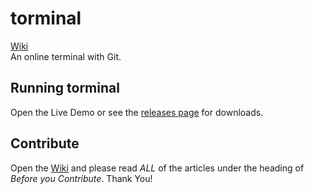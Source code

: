 # torminal
<a href="https://github.com/card100/torminal/wiki">Wiki</a>
<br>
An online terminal with Git.

## Running torminal
Open the <a herf="https://card100.github.io/torminal/">Live Demo</a> or see the <a href="https://github.com/card100/torminal/releases">releases page</a> for downloads.

## Contribute
Open the <a href="https://github.com/card100/torminal/wiki">Wiki</a> and please read <i>ALL</i> of the articles under the heading of <i>Before you Contribute</i>.  Thank You!
